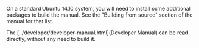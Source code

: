 On a standard Ubuntu 14.10 system, you will need to install some
additional packages to build the manual.  See the "Building from source"
section of the manual for that list.

The [../developer/developer-manual.html](Developer Manual) can be
read directly, without any need to build it.
